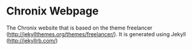 # Chronix Webpage
The Chronix website that is based on the theme freelancer (http://jekyllthemes.org/themes/freelancer/).
It is generated using Jekyll (http://jekyllrb.com/)
